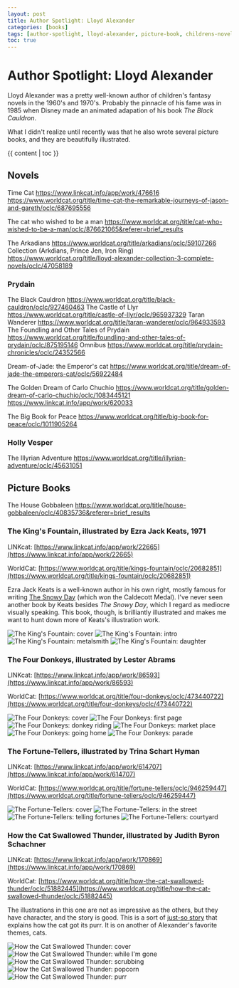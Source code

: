 ```yaml
---
layout: post
title: Author Spotlight: Lloyd Alexander
categories: [books]
tags: [author-spotlight, lloyd-alexander, picture-book, childrens-novel]
toc: true
---
```


# Author Spotlight: Lloyd Alexander

Lloyd Alexander was a pretty well-known author of children's fantasy novels in the 1960's and 1970's.
Probably the pinnacle of his fame was in 1985 when Disney
made an animated adapation of his book *The Black Cauldron*.

What I didn't realize until recently was that he also wrote several picture books, and they are beautifully illustrated.

{{ content | toc }}

## Novels

Time Cat
https://www.linkcat.info/app/work/476616
https://www.worldcat.org/title/time-cat-the-remarkable-journeys-of-jason-and-gareth/oclc/687695556

The cat who wished to be a man
https://www.worldcat.org/title/cat-who-wished-to-be-a-man/oclc/876621065&referer=brief_results

The Arkadians https://www.worldcat.org/title/arkadians/oclc/59107266
Collection (Arkdians, Prince Jen, Iron Ring) https://www.worldcat.org/title/lloyd-alexander-collection-3-complete-novels/oclc/47058189

### Prydain
The Black Cauldron https://www.worldcat.org/title/black-cauldron/oclc/927460463
The Castle of Llyr https://www.worldcat.org/title/castle-of-llyr/oclc/965937329
Taran Wanderer https://www.worldcat.org/title/taran-wanderer/oclc/964933593
The Foundling and Other Tales of Prydain https://www.worldcat.org/title/foundling-and-other-tales-of-prydain/oclc/875195146
Omnibus https://www.worldcat.org/title/prydain-chronicles/oclc/24352566

Dream-of-Jade: the Emperor's cat https://www.worldcat.org/title/dream-of-jade-the-emperors-cat/oclc/56922484

The Golden Dream of Carlo Chuchio https://www.worldcat.org/title/golden-dream-of-carlo-chuchio/oclc/1083445121
https://www.linkcat.info/app/work/620033

The Big Book for Peace https://www.worldcat.org/title/big-book-for-peace/oclc/1011905264

### Holly Vesper

The Illyrian Adventure https://www.worldcat.org/title/illyrian-adventure/oclc/45631051

## Picture Books

The House Gobbaleen
https://www.worldcat.org/title/house-gobbaleen/oclc/40835736&referer=brief_results

### The King's Fountain, illustrated by Ezra Jack Keats, 1971

LINKcat: [https://www.linkcat.info/app/work/22665](https://www.linkcat.info/app/work/22665)

WorldCat: [https://www.worldcat.org/title/kings-fountain/oclc/20682851](https://www.worldcat.org/title/kings-fountain/oclc/20682851)

Ezra Jack Keats is a well-known author in his own right, mostly famous for writing
[The Snowy Day](https://en.wikipedia.org/wiki/The_Snowy_Day) (which won the Caldecott Medal).
I've never seen another book by Keats besides *The Snowy Day*, which I regard as mediocre visually speaking.
This book, though, is brilliantly illustrated and makes me want to hunt down more of Keats's illustration work.

![The King's Fountain: cover](/assets/img/IMG_20220512_162016554.450w.jpg)
![The King's Fountain: intro](/assets/img/IMG_20220512_162036285.450w.jpg)
![The King's Fountain: metalsmith](/assets/img/IMG_20220512_162053583.450w.jpg)
![The King's Fountain: daughter](/assets/img/IMG_20220512_162102502.450w.jpg)

### The Four Donkeys, illustrated by Lester Abrams

LINKcat: [https://www.linkcat.info/app/work/86593](https://www.linkcat.info/app/work/86593)

WorldCat: [https://www.worldcat.org/title/four-donkeys/oclc/473440722](https://www.worldcat.org/title/four-donkeys/oclc/473440722)

![The Four Donkeys: cover](/assets/img/IMG_20220512_161056676.450w.jpg)
![The Four Donkeys: first page](/assets/img/IMG_20220512_161113218.450w.jpg)
![The Four Donkeys: donkey riding](/assets/img/IMG_20220512_161134129.450w.jpg)
![The Four Donkeys: market place](/assets/img/IMG_20220512_161147270.450w.jpg)
![The Four Donkeys: going home](/assets/img/IMG_20220512_161159965.450w.jpg)
![The Four Donkeys: parade](/assets/img/IMG_20220512_161220161.450w.jpg)

### The Fortune-Tellers, illustrated by Trina Schart Hyman

LINKcat: [https://www.linkcat.info/app/work/614707](https://www.linkcat.info/app/work/614707)

WorldCat: [https://www.worldcat.org/title/fortune-tellers/oclc/946259447](https://www.worldcat.org/title/fortune-tellers/oclc/946259447)

![The Fortune-Tellers: cover](/assets/img/IMG_20220512_170332745.450w.jpg)
![The Fortune-Tellers: in the street](/assets/img/IMG_20220512_170344807.450w.jpg)
![The Fortune-Tellers: telling fortunes](/assets/img/IMG_20220512_170359538.450w.jpg)
![The Fortune-Tellers: courtyard](/assets/img/IMG_20220512_170411819.450w.jpg)

### How the Cat Swallowed Thunder, illustrated by Judith Byron Schachner

LINKcat: [https://www.linkcat.info/app/work/170869](https://www.linkcat.info/app/work/170869)

WorldCat: [https://www.worldcat.org/title/how-the-cat-swallowed-thunder/oclc/51882445](https://www.worldcat.org/title/how-the-cat-swallowed-thunder/oclc/51882445)

The illustrations in this one are not as impressive as the others, but they have character, and the story is good.
This is a sort of [just-so story](https://en.wikipedia.org/wiki/Just_So_Stories) that explains how the cat got its purr.
It is on another of Alexander's favorite themes, cats.

![How the Cat Swallowed Thunder: cover](/assets/img/IMG_20220512_170200818.450w.jpg)
![How the Cat Swallowed Thunder: while I'm gone](/assets/img/IMG_20220512_170239998.450w.jpg)
![How the Cat Swallowed Thunder: scrubbing](/assets/img/IMG_20220512_170253907.450w.jpg)
![How the Cat Swallowed Thunder: popcorn](/assets/img/IMG_20220512_170304081.450w.jpg)
![How the Cat Swallowed Thunder: purr](/assets/img/IMG_20220512_170312424.450w.jpg)

